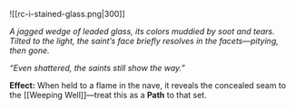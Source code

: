![[rc-i-stained-glass.png|300]]

_A jagged wedge of leaded glass, its colors muddied by soot and tears. Tilted to the light, the saint’s face briefly resolves in the facets—pitying, then gone._

_“Even shattered, the saints still show the way.”_

**Effect:** When held to a flame in the nave, it reveals the concealed seam to the [[Weeping Well]]—treat this as a **Path** to that set.